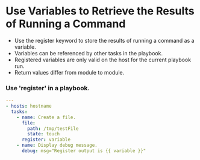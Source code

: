 # Use Variables to Retrieve the Results of Running a Command
* Use the register keyword to store the results of running a command as a variable.
* Variables can be referenced by other tasks in the playbook.
* Registered variables are only valid on the host for the current playbook run. 
* Return values differ from module to module.

### Use 'register' in a playbook.
```yaml
---
- hosts: hostname
  tasks:
    - name: Create a file.
      file:
        path: /tmp/testFile
        state: touch
      register: variable
    - name: Display debug message.
      debug: msg="Register output is {{ variable }}"
```
